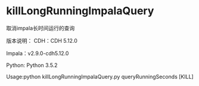 # killLongRunningImpalaQuery
取消impala长时间运行的查询

版本说明：
CDH：CDH 5.12.0

Impala：v2.9.0-cdh5.12.0

Python: Python 3.5.2


Usage:python  killLongRunningImpalaQuery.py  queryRunningSeconds [KILL]

